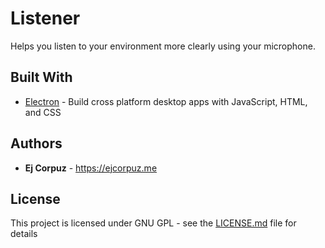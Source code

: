 # Listener

Helps you listen to your environment more clearly using your microphone.

## Built With

* [Electron](https://electronjs.org/) - Build cross platform desktop apps with JavaScript, HTML, and CSS

## Authors

* **Ej Corpuz** - <https://ejcorpuz.me>

## License

This project is licensed under GNU GPL - see the [LICENSE.md](LICENSE.md) file for details
